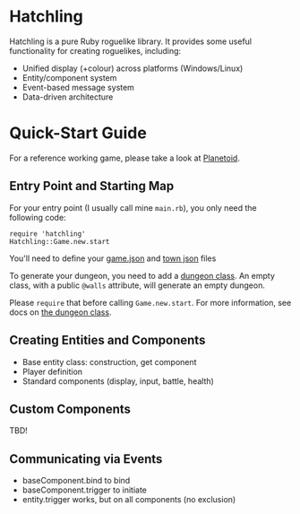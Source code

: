 # Hatchling

Hatchling is a pure Ruby roguelike library. It provides some useful functionality for creating roguelikes, including:

- Unified display (+colour) across platforms (Windows/Linux)
- Entity/component system
- Event-based message system
- Data-driven architecture

# Quick-Start Guide

For a reference working game, please take a look at [Planetoid](https://github.com/deengames/Hatchling).

## Entry Point and Starting Map

For your entry point (I usually call mine `main.rb`), you only need the following code:

```
require 'hatchling'
Hatchling::Game.new.start
```

You'll need to define your [game.json](https://github.com/deengames/Hatchling/wiki/Content-Creation#gamejson) and [town json](https://github.com/deengames/Hatchling/wiki/Content-Creation#map-definition) files

To generate your dungeon, you need to add a [dungeon class](https://github.com/deengames/Hatchling/wiki/Content-Creation#the-dungeon-class). An empty class, with a public `@walls` attribute, will generate an empty dungeon.

Please `require` that before calling `Game.new.start`. For more information, see docs on [the dungeon class](https://github.com/deengames/Hatchling/wiki/Content-Creation#the-dungeon-class).

## Creating Entities and Components

- Base entity class: construction, get component
- Player definition
- Standard components (display, input, battle, health)

## Custom Components

TBD!

## Communicating via Events

- baseComponent.bind to bind
- baseComponent.trigger to initiate
- entity.trigger works, but on all components (no exclusion)
